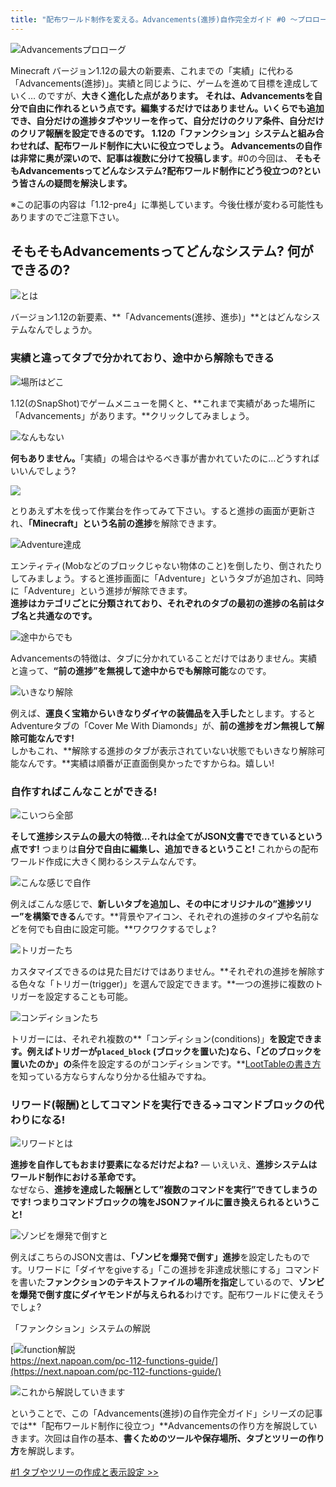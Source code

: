 ```yaml
---
title: "配布ワールド制作を変える。Advancements(進捗)自作完全ガイド #0 ～プロローグ～"
---
```


![Advancementsプロローグ](https://cdn-ak.f.st-hatena.com/images/fotolife/s/sasigume/20210208/20210208111137.png)

Minecraft バージョン1.12の最大の新要素、これまでの「実績」に代わる「Advancements(進捗)」。実績と同じように、ゲームを進めて目標を達成していく… のですが、**大きく進化した点があります。 それは、Advancementsを自分で自由に作れるという点です。**編集するだけではありません。**いくらでも追加でき、自分だけの進捗タブやツリーを作って、自分だけのクリア条件、自分だけのクリア報酬を設定できるのです。** 1.12の「ファンクション」システムと組み合わせれば、配布ワールド制作に大いに役立つでしょう。 Advancementsの自作は非常に奥が深いので、記事は**複数に分けて投稿します**。#0の今回は、 **そもそもAdvancementsってどんなシステム?配布ワールド制作にどう役立つの?という皆さんの疑問を解決します。** 

※この記事の内容は「1.12-pre4」に準拠しています。今後仕様が変わる可能性もありますのでご注意下さい。

## そもそもAdvancementsってどんなシステム? 何ができるの?

![とは](https://cdn-ak.f.st-hatena.com/images/fotolife/s/sasigume/20210208/20210208105441.jpg)

バージョン1.12の新要素、**「Advancements(進捗、進歩)」**とはどんなシステムなんでしょうか。

### 実績と違ってタブで分かれており、途中から解除もできる

![場所はどこ](https://cdn-ak.f.st-hatena.com/images/fotolife/s/sasigume/20210208/20210208123050.jpg)

1.12(のSnapShot)でゲームメニューを開くと、**これまで実績があった場所に「Advancements」があります。**クリックしてみましょう。

![なんもない](https://cdn-ak.f.st-hatena.com/images/fotolife/s/sasigume/20210208/20210208122304.jpg)

**何もありません。**「実績」の場合はやるべき事が書かれていたのに…どうすればいいんでしょう?

![](https://cdn-ak.f.st-hatena.com/images/fotolife/s/sasigume/20210208/20210208123429.jpg)

とりあえず木を伐って作業台を作ってみて下さい。すると進捗の画面が更新され、**「Minecraft」という名前の進捗**を解除できます。

![Adventure達成](https://cdn-ak.f.st-hatena.com/images/fotolife/s/sasigume/20210208/20210208103623.jpg)

エンティティ(Mobなどのブロックじゃない物体のこと)を倒したり、倒されたりしてみましょう。すると進捗画面に「Adventure」というタブが追加され、同時に「Adventure」という進捗が解除できます。  
**進捗はカテゴリごとに分類されており、それぞれのタブの最初の進捗の名前はタブ名と共通なのです。**

![途中からでも](https://cdn-ak.f.st-hatena.com/images/fotolife/s/sasigume/20210208/20210208090705.jpg)

Advancementsの特徴は、タブに分かれていることだけではありません。実績と違って、**“前の進捗”を無視して途中からでも解除可能**なのです。

![いきなり解除](https://cdn-ak.f.st-hatena.com/images/fotolife/s/sasigume/20210208/20210208090326.jpg)

例えば、**運良く宝箱からいきなりダイヤの装備品を入手した**とします。するとAdventureタブの「Cover Me With Diamonds」が、**前の進捗をガン無視して解除可能なんです!**  
しかもこれ、**解除する進捗のタブが表示されていない状態でもいきなり解除可能なんです。**実績は順番が正直面倒臭かったですからね。嬉しい!

### 自作すればこんなことができる!

![こいつら全部](https://cdn-ak.f.st-hatena.com/images/fotolife/s/sasigume/20210208/20210208124121.jpg)

**そして進捗システムの最大の特徴…それは全てがJSON文書でできているという点です!** つまりは**自分で自由に編集し、追加できるということ!** これからの配布ワールド作成に大きく関わるシステムなんです。

![こんな感じで自作](https://cdn-ak.f.st-hatena.com/images/fotolife/s/sasigume/20210208/20210208101626.jpg)

例えばこんな感じで、**新しいタブを追加し、その中にオリジナルの”進捗ツリー”を構築できる**んです。**背景やアイコン、それぞれの進捗のタイプや名前などを何でも自由に設定可能。**ワクワクするでしょ?

![トリガーたち](https://cdn-ak.f.st-hatena.com/images/fotolife/s/sasigume/20210208/20210208123750.jpg)

カスタマイズできるのは見た目だけではありません。**それぞれの進捗を解除する色々な「トリガー(trigger)」を選んで設定できます。**一つの進捗に複数のトリガーを設定することも可能。

![コンディションたち](https://cdn-ak.f.st-hatena.com/images/fotolife/s/sasigume/20210208/20210208102629.jpg)

トリガーには、それぞれ複数の**「コンディション(conditions)」**を設定できます。例えばトリガーが`placed_block` (ブロックを置いた)なら、「どのブロックを置いたのか」の**条件を設定するのがコンディションです。**[LootTableの書き方](https://www.napoan.com/loot-table-perfect-guide/)を知っている方ならすんなり分かる仕組みですね。

### リワード(報酬)としてコマンドを実行できる→コマンドブロックの代わりになる!

![リワードとは](https://cdn-ak.f.st-hatena.com/images/fotolife/s/sasigume/20210208/20210208122528.jpg)

**進捗を自作してもおまけ要素になるだけだよね?** ― いえいえ、**進捗システムはワールド制作における革命です。**  
なぜなら、**進捗を達成した報酬として”複数のコマンドを実行”できてしまうのです! **つまりコマンドブロックの塊をJSONファイルに置き換えられるということ!****

![ゾンビを爆発で倒すと](https://cdn-ak.f.st-hatena.com/images/fotolife/s/sasigume/20210208/20210208110117.jpg)

例えばこちらのJSON文書は、**「ゾンビを爆発で倒す」進捗**を設定したものです。リワードに「ダイヤをgiveする」「この進捗を非達成状態にする」コマンドを書いた**ファンクションのテキストファイルの場所を指定**しているので、**ゾンビを爆発で倒す度にダイヤモンドが与えられる**わけです。配布ワールドに使えそうでしょ?

「ファンクション」システムの解説

[![function解説](https://cdn-ak.f.st-hatena.com/images/fotolife/s/sasigume/20210208/20210208122759.png)  
https://next.napoan.com/pc-112-functions-guide/](https://next.napoan.com/pc-112-functions-guide/)

![これから解説していきます](https://cdn-ak.f.st-hatena.com/images/fotolife/s/sasigume/20210208/20210208101248.jpg)

ということで、この「Advancements(進捗)の自作完全ガイド」シリーズの記事では**「配布ワールド制作に役立つ」**Advancementsの作り方を解説していきます。次回は自作の基本、**書くためのツールや保存場所、タブとツリーの作り方**を解説します。

[#1 タブやツリーの作成と表示設定 >>](https://exr-nap.sakura.ne.jp/www.napoan.com/advancements-custom-guide-1/)

